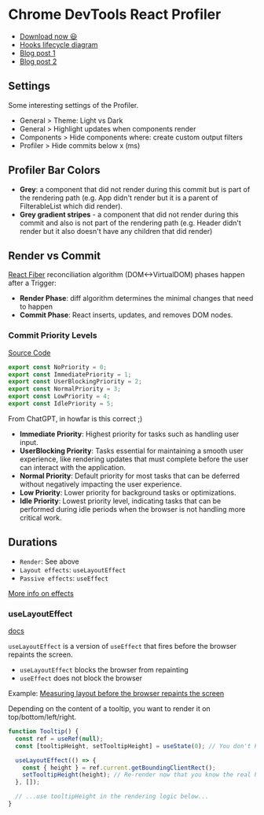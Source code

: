 Chrome DevTools React Profiler
==============================

- [Download now 😃](https://chrome.google.com/webstore/detail/react-developer-tools/fmkadmapgofadopljbjfkapdkoienihi?hl=en)
- [Hooks lifecycle diagram](https://wavez.github.io/react-hooks-lifecycle/)
- [Blog post 1](https://www.justjeb.com/post/react-profiler)
- [Blog post 2](https://www.zachgollwitzer.com/posts/lifecycle-of-react-component)


## Settings

Some interesting settings of the Profiler.

- General > Theme: Light vs Dark
- General > Highlight updates when components render
- Components > Hide components where: create custom output filters
- Profiler > Hide commits below x (ms)


## Profiler Bar Colors

- **Grey**: a component that did not render during this commit but is part of the rendering path (e.g. App didn't render but it is a parent of FilterableList which did render).
- **Grey gradient stripes** - a component that did not render during this commit and also is not part of the rendering path (e.g. Header didn't render but it also doesn't have any children that did render)



## Render vs Commit

[React Fiber](https://github.com/acdlite/react-fiber-architecture)
reconciliation algorithm (DOM<->VirtualDOM) phases happen after a Trigger:

- **Render Phase**: diff algorithm determines the minimal changes that need to happen
- **Commit Phase**: React inserts, updates, and removes DOM nodes.


### Commit Priority Levels

[Source Code](https://github.com/facebook/react/blob/main/packages/scheduler/src/SchedulerPriorities.js)

```ts
export const NoPriority = 0;
export const ImmediatePriority = 1;
export const UserBlockingPriority = 2;
export const NormalPriority = 3;
export const LowPriority = 4;
export const IdlePriority = 5;
```

From ChatGPT, in howfar is this correct ;)

- **Immediate Priority**: Highest priority for tasks such as handling user input.
- **UserBlocking Priority**: Tasks essential for maintaining a smooth user experience, like rendering updates that must complete before the user can interact with the application.
- **Normal Priority**: Default priority for most tasks that can be deferred without negatively impacting the user experience.
- **Low Priority**: Lower priority for background tasks or optimizations.
- **Idle Priority**: Lowest priority level, indicating tasks that can be performed during idle periods when the browser is not handling more critical work.



## Durations

- `Render`: See above
- `Layout effects`: `useLayoutEffect`
- `Passive effects`: `useEffect`

[More info on effects](https://github.com/reactwg/react-18/discussions/46#discussioncomment-847365)

### useLayoutEffect

[docs](https://react.dev/reference/react/useLayoutEffect)

`useLayoutEffect` is a version of `useEffect` that fires before the browser repaints the screen.

- `useLayoutEffect` blocks the browser from repainting
- `useEffect` does not block the browser


Example: [Measuring layout before the browser repaints the screen](https://react.dev/reference/react/useLayoutEffect#measuring-layout-before-the-browser-repaints-the-screen)

Depending on the content of a tooltip, you want to render it on top/bottom/left/right.

```ts
function Tooltip() {
  const ref = useRef(null);
  const [tooltipHeight, setTooltipHeight] = useState(0); // You don't know real height yet

  useLayoutEffect(() => {
    const { height } = ref.current.getBoundingClientRect();
    setTooltipHeight(height); // Re-render now that you know the real height
  }, []);

  // ...use tooltipHeight in the rendering logic below...
}
```
